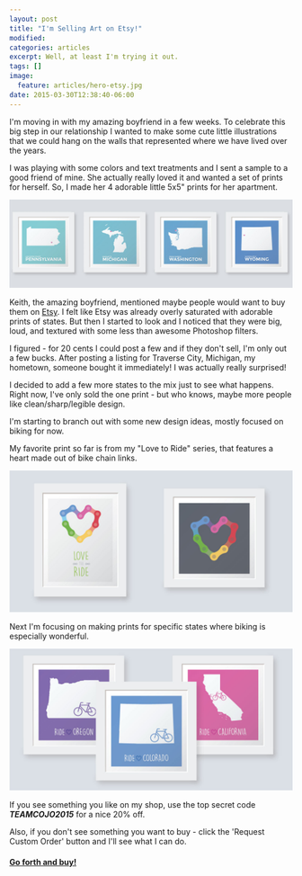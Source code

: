 ```yaml
---
layout: post
title: "I'm Selling Art on Etsy!"
modified:
categories: articles
excerpt: Well, at least I'm trying it out.
tags: []
image:
  feature: articles/hero-etsy.jpg
date: 2015-03-30T12:38:40-06:00
---
```


I'm moving in with my amazing boyfriend in a few weeks. To celebrate this big step in our relationship I wanted to make some cute little illustrations that we could hang on the walls that represented where we have lived over the years. 

I was playing with some colors and text treatments and I sent a sample to a good friend of mine. She actually really loved it and wanted a set of prints for herself. So, I made her 4 adorable little 5x5" prints for her apartment. 

![](/images/articles/etsy-1.jpg)

Keith, the amazing boyfriend, mentioned maybe people would want to buy them on [Etsy](http://etsy.com/shop/cojorado). I felt like Etsy was already overly saturated with adorable prints of states. But then I started to look and I noticed that they were big, loud, and textured with some less than awesome Photoshop filters. 

I figured - for 20 cents I could post a few and if they don't sell, I'm only out a few bucks. After posting a listing for Traverse City, Michigan, my hometown, someone bought it immediately! I was actually really surprised! 

I decided to add a few more states to the mix just to see what happens. Right now, I've only sold the one print - but who knows, maybe more people like clean/sharp/legible design. 

I'm starting to branch out with some new design ideas, mostly focused on biking for now. 

My favorite print so far is from my "Love to Ride" series, that features a heart made out of bike chain links. 

![](/images/articles/etsy-lovetheride.jpg)

Next I'm focusing on making prints for specific states where biking is especially wonderful.

![](/images/articles/etsy-ride-state.jpg)

If you see something you like on my shop, use the top secret code **_TEAMCOJO2015_** for a nice 20% off. 

Also, if you don't see something you  want to buy - click the 'Request Custom Order' button and I'll see what I can do. 

#### [Go forth and buy!](http://etsy.com/shop/cojorado)

<script type='text/javascript' src='https://www.etsy.com/assets/js/etsy_mini_shop.js'></script><script type='text/javascript'>new Etsy.Mini(5196251,'gallery',4,2,1,'https://www.etsy.com');</script>
